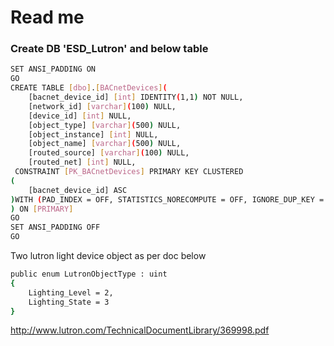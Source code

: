 # Read me

### Create DB 'ESD_Lutron' and below table
```sh
SET ANSI_PADDING ON
GO
CREATE TABLE [dbo].[BACnetDevices](
	[bacnet_device_id] [int] IDENTITY(1,1) NOT NULL,
	[network_id] [varchar](100) NULL,
	[device_id] [int] NULL,
	[object_type] [varchar](500) NULL,
	[object_instance] [int] NULL,
	[object_name] [varchar](500) NULL,
	[routed_source] [varchar](100) NULL,
	[routed_net] [int] NULL,
 CONSTRAINT [PK_BACnetDevices] PRIMARY KEY CLUSTERED 
(
	[bacnet_device_id] ASC
)WITH (PAD_INDEX = OFF, STATISTICS_NORECOMPUTE = OFF, IGNORE_DUP_KEY = OFF, ALLOW_ROW_LOCKS = ON, ALLOW_PAGE_LOCKS = ON) ON [PRIMARY]
) ON [PRIMARY]
GO
SET ANSI_PADDING OFF
GO
```
Two lutron light device object as per doc below

```sh
public enum LutronObjectType : uint
{
    Lighting_Level = 2,
    Lighting_State = 3
}
```
http://www.lutron.com/TechnicalDocumentLibrary/369998.pdf
